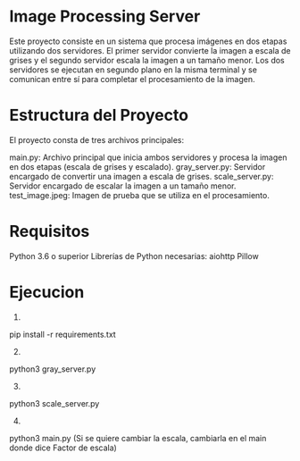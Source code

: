 # Image Processing Server
Este proyecto consiste en un sistema que procesa imágenes en dos etapas utilizando dos servidores. El primer servidor convierte la imagen a escala de grises y el segundo servidor escala la imagen a un tamaño menor. Los dos servidores se ejecutan en segundo plano en la misma terminal y se comunican entre sí para completar el procesamiento de la imagen.

# Estructura del Proyecto
El proyecto consta de tres archivos principales:

main.py: Archivo principal que inicia ambos servidores y procesa la imagen en dos etapas (escala de grises y escalado).
gray_server.py: Servidor encargado de convertir una imagen a escala de grises.
scale_server.py: Servidor encargado de escalar la imagen a un tamaño menor.
test_image.jpeg: Imagen de prueba que se utiliza en el procesamiento.

# Requisitos
Python 3.6 o superior
Librerías de Python necesarias:
aiohttp
Pillow

# Ejecucion
1.

pip install -r requirements.txt

2.

python3 gray_server.py

3.

python3 scale_server.py

4.

python3 main.py
(Si se quiere cambiar la escala, cambiarla en el main donde dice Factor de escala)

